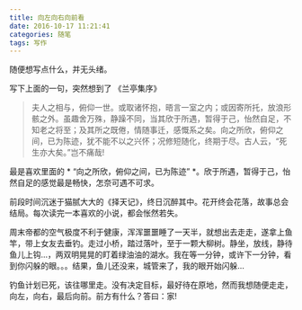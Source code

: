 ```yaml
---
title: 向左向右向前看
date: 2016-10-17 11:21:41
categories: 随笔
tags: 写作
---
```

<!-- 行走在这片时间海，忘记了过去，看不透未来! -->

随便想写点什么，并无头绪。

写下上面的一句，突然想到了 《兰亭集序》
> 夫人之相与，俯仰一世。或取诸怀抱，晤言一室之内；或因寄所托，放浪形骸之外。虽趣舍万殊，静躁不同，当其欣于所遇，暂得于己，怡然自足，不知老之将至；及其所之既倦，情随事迁，感慨系之矣。向之所欣，俯仰之间，已为陈迹，犹不能不以之兴怀；况修短随化，终期于尽。古人云，“死生亦大矣。”岂不痛哉!

最是喜欢里面的 * “向之所欣，俯仰之间，已为陈迹” *。欣于所遇，暂得于己，怡然自足的感觉最是畅快，怎奈可遇不可求。

前段时间沉迷于猫腻大大的《择天记》，终日沉醉其中。花开终会花落，故事总会结局。每次读完一本喜欢的小说，都会怅然若失。

周末帝都的空气极度不利于健康，浑浑噩噩睡了一天半，就想出去走走，遂拿上鱼竿，带上女友去垂钓。走过小桥，踏过落叶，至于一颗大柳树。静坐，放线，静待鱼儿上钩...，两双明晃晃的盯着绿油油的湖水。我在等一分钟，或许下一分钟，看到你闪躲的眼。。。结果，鱼儿还没来，城管来了，我的眼开始闪躲...

钓鱼计划已死，该往哪里走。没有决定目标，最好待在原地，然而我想随便走走，向左，向右，最后向前。前方有什么？答曰：家!